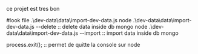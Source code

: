 ce projet est tres bon 

#look file  .\dev-data\data\import-dev-data.js
node .\dev-data\data\import-dev-data.js --delete     :: delete data inside db mongo
node .\dev-data\data\import-dev-data.js --import     :: import data inside db mongo

 process.exit();  :: permet de quitte la console sur node